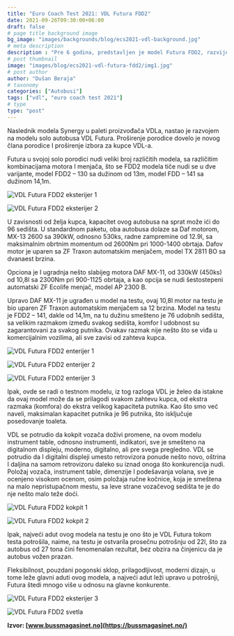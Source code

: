```yaml
---
title: "Euro Coach Test 2021: VDL Futura FDD2"
date: 2021-09-26T09:30:00+06:00
draft: false
# page title background image
bg_image: "images/backgrounds/blog/ecs2021-vdl-background.jpg"
# meta description
description : "Pre 6 godina, predstavljen je model Futura FDD2, razvijen od solo verzije Future koja je u tom period doživela veliku popularnost u Evropi."
# post thumbnail
image: "images/blog/ecs2021-vdl-futura-fdd2/img1.jpg"
# post author
author: "Dušan Beraja"
# taxonomy
categories: ["Autobusi"]
tags: ["vdl", "euro coach test 2021"]
# type
type: "post"
---
```


Naslednik modela Synergy u paleti proizvođača VDLa, nastao je razvojem na modelu solo autobusa VDL Futura. Proširenje porodice dovelo je novog člana porodice I proširenje izbora za kupce VDL-a.

Futura u svojoj solo porodici nudi veliki broj različitih modela, sa različitim kombinacijama motora I menjača, što se FDD2 modela tiče nudi se u dve varijante, model FDD2 – 130 sa dužinom od 13m, model FDD – 141 sa dužinom 14,1m.

![VDL Futura FDD2 eksterijer 1](/images/blog/ecs2021-vdl-futura-fdd2/img2.jpg "VDL Futura FDD2 eksterijer 1")

![VDL Futura FDD2 eksterijer 2](/images/blog/ecs2021-vdl-futura-fdd2/img3.jpg "VDL Futura FDD2 eksterijer 2")

U zavisnosti od želja kupca, kapacitet ovog autobusa na sprat može ići do 96 sedišta. U standardnom paketu, oba autobusa dolaze sa Daf motorom, MX-13 2600 sa 390kW, odnosno 530ks, radne zampremine od 12.9l, sa maksimalnim obrtnim momentum od 2600Nm pri 1000-1400 obrtaja. Dafov motor je uparen sa ZF Traxon automatskim menjačem, model TX 2811 BO sa dvanaest brzina.

Opciona je I ugradnja nešto slabijeg motora DAF MX-11, od 330kW (450ks) od 10,8l sa 2300Nm pri 900-1125 obrtaja, a kao opcija se nudi šestostepeni automatski ZF Ecolife menjač, model AP 2300 B.

Upravo DAF MX-11 je ugrađen u model na testu, ovaj 10,8l motor na testu je bio uparen ZF Traxon automatskim menjačem sa 12 brzina. Model na testu je FDD2 – 141, dakle od 14,1m, na tu dužinu smešteno je 76 udobnih sedišta, sa velikim razmakom između svakog sedišta, komfor I udobnost su zagarantovani za svakog putnika. Ovakav razmak nije nešto što se viđa u komercijalnim vozilima, ali sve zavisi od zahteva kupca.

![VDL Futura FDD2 enterijer 1](/images/blog/ecs2021-vdl-futura-fdd2/img4.jpg "VDL Futura FDD2 enterijer 1")

![VDL Futura FDD2 enterijer 2](/images/blog/ecs2021-vdl-futura-fdd2/img5.jpg "VDL Futura FDD2 enterijer 2")

![VDL Futura FDD2 enterijer 3](/images/blog/ecs2021-vdl-futura-fdd2/img6.jpg "VDL Futura FDD2 enterijer 3")

Ipak, ovde se radi o testnom modelu, iz tog razloga VDL je želeo da istakne da ovaj model može da se prilagodi svakom zahtevu kupca, od ekstra razmaka (komfora) do ekstra velikog kapaciteta putnika. Kao što smo već naveli, maksimalan kapacitet putnika je 96 putnika, što isključuje posedovanje toaleta.

VDL se potrudio da kokpit vozača doživi promene, na ovom modelu instrument table, odnosno instrumenti, indikatori, sve je smešteno na digitalnom displeju, moderno, digitalno, ali pre svega pregledno. VDL se potrudio da I digitalni displeji umesto retrovizora ponude nešto novo, oštrina I daljina na samom retrovizoru daleko su iznad onoga što konkurencija nudi. Položaj vozača, instrument table, dimenzije I podešavanja volana, sve je ocenjeno visokom ocenom, osim položaja ručne kočnice, koja je smeštena na malo nepristupačnom mestu, sa leve strane vozačevog sedišta te je do nje nešto malo teže doći.

![VDL Futura FDD2 kokpit 1](/images/blog/ecs2021-vdl-futura-fdd2/img7.jpg "VDL Futura FDD2 kokpit 1")

![VDL Futura FDD2 kokpit 2](/images/blog/ecs2021-vdl-futura-fdd2/img8.jpg "VDL Futura FDD2 kokpit 2")

Ipak, najveći adut ovog modela na testu je ono što je VDL Futura tokom testa potrošila, naime, na testu je ostvarila prosečnu potrošnju od 22l, što za autobus od 27 tona čini fenomenalan rezultat, bez obzira na činjenicu da je autobus vožen prazan.

Fleksibilnost, pouzdani pogonski sklop, prilagodljivost, moderni dizajn, u tome leže glavni aduti ovog modela, a najveći adut leži upravo u potrošnji, Futura štedi mnogo više u odnosu na glavne konkurente.

![VDL Futura FDD2 eksterijer 3](/images/blog/ecs2021-vdl-futura-fdd2/img9.jpg "VDL Futura FDD2 eksterijer 3")

![VDL Futura FDD2 svetla](/images/blog/ecs2021-vdl-futura-fdd2/img10.jpg "VDL Futura FDD2 svetla")

**Izvor: [www.bussmagasinet.no](https://bussmagasinet.no/)**